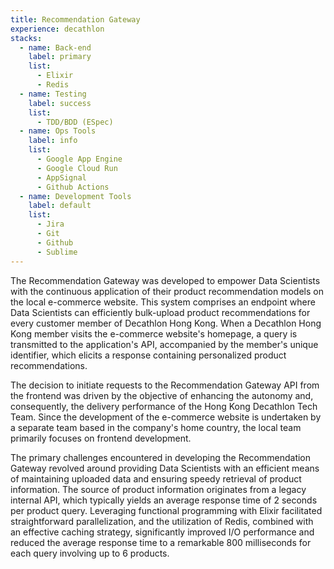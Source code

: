 ```yaml
---
title: Recommendation Gateway
experience: decathlon
stacks:
  - name: Back-end
    label: primary
    list:
      - Elixir
      - Redis
  - name: Testing
    label: success
    list:
      - TDD/BDD (ESpec)
  - name: Ops Tools
    label: info
    list:
      - Google App Engine
      - Google Cloud Run
      - AppSignal
      - Github Actions
  - name: Development Tools
    label: default
    list:
      - Jira
      - Git
      - Github
      - Sublime
---
```

The Recommendation Gateway was developed to empower Data Scientists with the continuous application of their product recommendation models on the local e-commerce website. This system comprises an endpoint where Data Scientists can efficiently bulk-upload product recommendations for every customer member of Decathlon Hong Kong. When a Decathlon Hong Kong member visits the e-commerce website's homepage, a query is transmitted to the application's API, accompanied by the member's unique identifier, which elicits a response containing personalized product recommendations.

The decision to initiate requests to the Recommendation Gateway API from the frontend was driven by the objective of enhancing the autonomy and, consequently, the delivery performance of the Hong Kong Decathlon Tech Team. Since the development of the e-commerce website is undertaken by a separate team based in the company's home country, the local team primarily focuses on frontend development.

The primary challenges encountered in developing the Recommendation Gateway revolved around providing Data Scientists with an efficient means of maintaining uploaded data and ensuring speedy retrieval of product information. The source of product information originates from a legacy internal API, which typically yields an average response time of 2 seconds per product query. Leveraging functional programming with Elixir facilitated straightforward parallelization, and the utilization of Redis, combined with an effective caching strategy, significantly improved I/O performance and reduced the average response time to a remarkable 800 milliseconds for each query involving up to 6 products.
